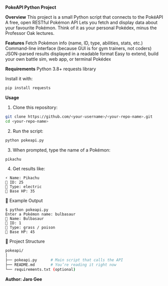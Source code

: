**PokeAPI Python Project**

**Overview**
This project is a small Python script that connects to the PokéAPI
A free, open RESTful Pokémon API
Lets you fetch and display data about your favourite Pokémon.
Think of it as your personal Pokédex, minus the Professor Oak lectures.

**Features**
Fetch Pokémon info (name, ID, type, abilities, stats, etc.)
Command-line interface (because GUI is for gym trainers, not coders)
JSON-parsed results displayed in a readable format
Easy to extend, build your own battle sim, web app, or terminal Pokédex

**Requirements**
Python 3.8+
requests library

Install it with:
```bash
pip install requests
```


**Usage**
1. Clone this repository:
```bash
git clone https://github.com/<your-username>/<your-repo-name>.git
cd <your-repo-name>
```

2. Run the script:
```bash
python pokeapi.py
```

3. When prompted, type the name of a Pokémon:
```bash
pikachu
```

4. Get results like:
```yami
⚡ Name: Pikachu
🧬 ID: 25
🥊 Type: electric
💪 Base HP: 35
```

🧪 Example Output
```yami
$ python pokeapi.py
Enter a Pokémon name: bulbasaur
🌿 Name: Bulbasaur
🧬 ID: 1
🥊 Type: grass / poison
💪 Base HP: 45
```

🧩 Project Structure
```bash
pokeapi/
│
├── pokeapi.py      # Main script that calls the API
├── README.md       # You’re reading it right now
└── requirements.txt (optional)
```

**Author: Jaro Gee**
